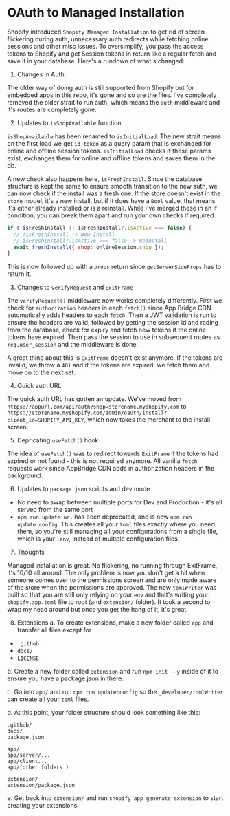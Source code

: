 # OAuth to Managed Installation

Shopify introduced `Shopify Managed Installation` to get rid of screen flickering during auth, unnecessary auth redirects while fetching online sessions and other misc issues. To oversimplify, you pass the access tokens to Shopify and get Session tokens in return like a regular fetch and save it in your database. Here's a rundown of what's changed:

1. Changes in Auth

The older way of doing auth is still supported from Shopify but for embedded apps in this repo, it's gone and so are the files. I've completely removed the older strait to run auth, which means the `auth` middleware and it's routes are completely gone.

2. Updates to `isShopAvailable` function

`isShopAvailable` has been renamed to `isInitialLoad`. The new strait means on the first load we get `id_token` as a query param that is exchanged for online and offline session tokens. `isInitialLoad` checks if these params exist, exchanges them for online and offline tokens and saves them in the db.

A new check also happens here, `isFreshInstall`. Since the database structure is kept the same to ensure smooth transition to the new auth, we can now check if the install was a fresh one. If the store doesn't exist in the `store` model, it's a new install, but if it does have a `Bool` value, that means it's either already installed or is a reinstall. While I've merged these in an if condition, you can break them apart and run your own checks if required.

```javascript
if (!isFreshInstall || isFreshInstall?.isActive === false) {
  // !isFreshInstall -> New Install
  // isFreshInstall?.isActive === false -> Reinstall
  await freshInstall({ shop: onlineSession.shop });
}
```

This is now followed up with a `props` return since `getServerSideProps` has to return it.

3. Changes to `verifyRequest` and `ExitFrame`

The `verifyRequest()` middleware now works completely differently. First we check for `authorization` headers in each `fetch()` since App Bridge CDN automatically adds headers to each `fetch`. Then a JWT validation is run to ensure the headers are valid, followed by getting the session id and rading from the database, check for expiry and fetch new tokens if the online tokens have expired. Then pass the session to use in subsequent routes as `req.user_session` and the middleware is done.

A great thing about this is `ExitFrame` doesn't exist anymore. If the tokens are invalid, we throw a `401` and if the tokens are expired, we fetch them and move on to the next set.

4. Quick auth URL

The quick auth URL has gotten an update. We've moved from `https://appurl.com/api/auth?shop=storename.myshopify.com` to `https://storename.myshopify.com/admin/oauth/install?client_id=SHOPIFY_API_KEY`, which now takes the merchant to the install screen.

5. Depricating `useFetch()` hook

The idea of `useFetch()` was to redirect towards `ExitFrame` if the tokens had expired or not found - this is not required anymore. All vanilla `fetch` requests work since AppBridge CDN adds in authorization headers in the background.

6. Updates to `package.json` scripts and dev mode

- No need to swap between multiple ports for Dev and Production - it's all served from the same port
- `npm run update:url` has been deprecated, and is now `npm run update:config`. This creates all your `toml` files exactly where you need them, so you're still managing all your configurations from a single file, which is your `.env`, instead of multiple configuration files.

7. Thoughts

Managed installation is great. No flickering, no running through ExitFrame, it's 10/10 all around. The only problem is now you don't get a hit when someone comes over to the permissions screen and are only made aware of the store when the permissions are approved. The new `tomlWriter` was built so that you are still only relying on your `env` and that's writing your `shopify.app.toml` file to root (and `extension/` folder). It took a second to wrap my head around but once you get the hang of it, it's great.

8. Extensions
   a. To create extensions, make a new folder called `app` and transfer all files except for

- `.github`
- `docs/`
- `LICENSE`

b. Create a new folder called `extension` and run `npm init --y` inside of it to ensure you have a package.json in there.

c. Go into `app/` and run `npm run update:config` so the `_developer/tomlWriter` can create all your `toml` files.

d. At this point, your folder structure should look something like this:

```
.github/
docs/
package.json

app/
app/server/...
app/client...
app/(other folders )

extension/
extension/package.json
```

e. Get back into `extension/` and run `shopify app generate extension` to start creating your extensions.
